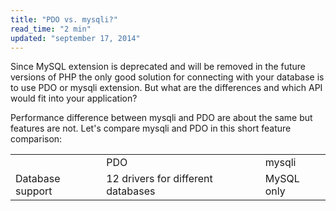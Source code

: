 ```yaml
---
title: "PDO vs. mysqli?"
read_time: "2 min"
updated: "september 17, 2014"
---
```


Since MySQL extension is deprecated and will be removed in the future versions of PHP the only good solution for connecting with your
database is to use PDO or mysqli extension. But what are the differences and which API would fit into your application?

Performance difference between mysqli and PDO are about the same but features are not. Let's compare mysqli and PDO in this short
feature comparison:

<table>
    <tr>
        <td></td>
        <td>PDO</td>
        <td>mysqli</td>
    </tr>
    <tr>
        <td>Database support</td>
        <td>12 drivers for different databases</td>
        <td>MySQL only</td>
    </tr>
</table>

